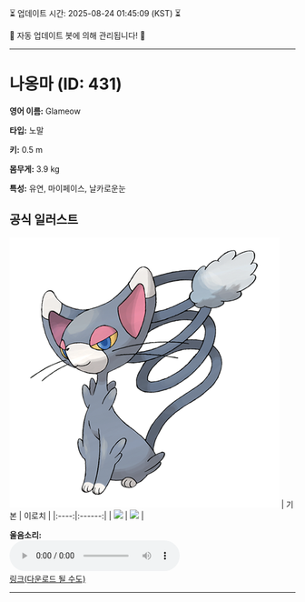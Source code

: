 
⏳ 업데이트 시간: 2025-08-24 01:45:09 (KST) ⏳

🤖 자동 업데이트 봇에 의해 관리됩니다! 🤖

---

# 나옹마 (ID: 431)
**영어 이름:** Glameow

**타입:** 노말

**키:** 0.5 m

**몸무게:** 3.9 kg

**특성:** 유연, 마이페이스, 날카로운눈

## 공식 일러스트
![](https://raw.githubusercontent.com/PokeAPI/sprites/master/sprites/pokemon/other/official-artwork/431.png)
| 기본 | 이로치 |
|:----:|:------:|
| <img src="http://play.pokemonshowdown.com/sprites/ani/glameow.gif" width="200"> | <img src="http://play.pokemonshowdown.com/sprites/ani-shiny/glameow.gif" width="200"> |

**울음소리:**<br><audio controls src="https://raw.githubusercontent.com/PokeAPI/cries/main/cries/pokemon/latest/431.ogg"></audio><br> [링크(다운로드 될 수도)](https://raw.githubusercontent.com/PokeAPI/cries/main/cries/pokemon/latest/431.ogg)


---

